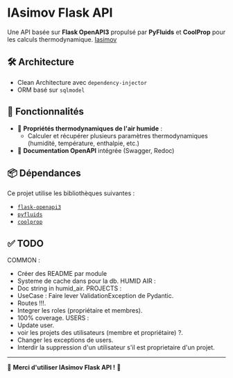 # IAsimov Flask API

Une API basée sur **Flask OpenAPI3** propulsé par **PyFluids** et **CoolProp** pour les calculs thermodynamique.
[Iasimov](https://iasimov.pythonanywhere.com/openapi/)

## 🛠 Architecture
  - Clean Architecture avec `dependency-injector`
  - ORM basé sur `sqlmodel`

## 🚀 Fonctionnalités
- 💨 **Propriétés thermodynamiques de l'air humide** :
  - Calculer et récupérer plusieurs paramètres thermodynamiques (humidité, température, enthalpie, etc.)
- 📄 **Documentation OpenAPI** intégrée (Swagger, Redoc)

## 📦 Dépendances
Ce projet utilise les bibliothèques suivantes :
- [`flask-openapi3`](https://luolingchun.github.io/flask-openapi3/v4.x/)
- [`pyfluids`](https://github.com/portyanikhin/PyFluids)
- [`coolprop`](http\://coolprop.org/)

## ✅ TODO
COMMON :
- Créer des README par module
- Systeme de cache dans pour la db.
HUMID AIR :
- Doc string in humid_air.
PROJECTS : 
- UseCase : Faire lever ValidationException de Pydantic.
- Routes !!!.
- Integrer les roles (propriétaire et membres).
- 100% coverage.
USERS :
- Update user.
- voir les projets des utilisateurs (membre et propriétaire) ?.
- Changer les exceptions de users.
- Interdir la suppression d'un utilisateur s'il est proprietaire d'un projet.
---

🎉 **Merci d'utiliser IAsimov Flask API !** 🚀
